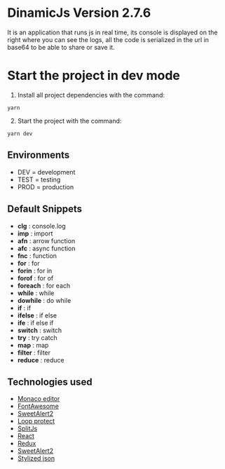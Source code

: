 # DinamicJs Version 2.7.6

It is an application that runs js in real time, its console is displayed on the right where you can see the logs,
all the code is serialized in the url in base64 to be able to share or save it.

# Start the project in dev mode

1. Install all project dependencies with the command:

```
yarn
```

2. Start the project with the command:

```
yarn dev
```

## Environments

- DEV = development
- TEST = testing
- PROD = production

## Default Snippets

- **clg** : console.log
- **imp** : import
- **afn** : arrow function
- **afc** : async function
- **fnc** : function
- **for** : for
- **forin** : for in
- **forof** : for of
- **foreach** : for each
- **while** : while
- **dowhile** : do while
- **if** : if
- **ifelse** : if else
- **ife** : if else if
- **switch** : switch
- **try** : try catch
- **map** : map
- **filter** : filter
- **reduce** : reduce

## Technologies used

- [Monaco editor](https://microsoft.github.io/monaco-editor/)
- [FontAwesome](https://fontawesome.com/)
- [SweetAlert2](https://sweetalert2.github.io/)
- [Loop protect](https://www.npmjs.com/package/loop-protect)
- [SplitJs](https://www.npmjs.com/package/split.js?utm_source=cdnjs&utm_medium=cdnjs_link&utm_campaign=cdnjs_library)
- [React](https://es.reactjs.org/)
- [Redux](https://es.redux.js.org/)
- [SweetAlert2](https://sweetalert2.github.io/)
- [Stylized json](https://www.npmjs.com/package/stylized-json)
